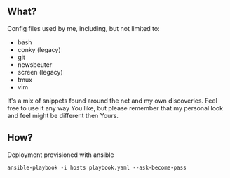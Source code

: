 ## What?

Config files used by me, including, but not limited to:

* bash
* conky (legacy)
* git
* newsbeuter
* screen (legacy)
* tmux
* vim

It's a mix of snippets found around the net and my own discoveries. Feel free
to use it any way You like, but please remember that my personal look and feel
might be different then Yours.

## How?

Deployment provisioned with ansible

```shell
ansible-playbook -i hosts playbook.yaml --ask-become-pass
```

